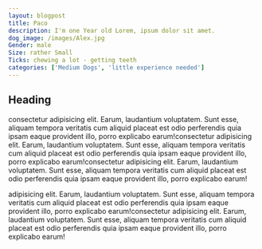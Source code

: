```yaml
---
layout: blogpost
title: Paco
description: I'm one Year old Lorem, ipsum dolor sit amet.
dog_image: /images/Alex.jpg
Gender: male
Size: rather Small
Ticks: chewing a lot - getting teeth
categories: ['Medium Dogs', 'little experience needed']
---
```


## Heading

consectetur adipisicing elit. Earum, laudantium voluptatem. Sunt esse, aliquam tempora veritatis cum aliquid placeat est odio perferendis quia ipsam eaque provident illo, porro explicabo earum!consectetur adipisicing elit. Earum, laudantium voluptatem. Sunt esse, aliquam tempora veritatis cum aliquid placeat est odio perferendis quia ipsam eaque provident illo, porro explicabo earum!consectetur adipisicing elit. Earum, laudantium voluptatem. Sunt esse, aliquam tempora veritatis cum aliquid placeat est odio perferendis quia ipsam eaque provident illo, porro explicabo earum!

adipisicing elit. Earum, laudantium voluptatem. Sunt esse, aliquam tempora veritatis cum aliquid placeat est odio perferendis quia ipsam eaque provident illo, porro explicabo earum!consectetur adipisicing elit. Earum, laudantium voluptatem. Sunt esse, aliquam tempora veritatis cum aliquid placeat est odio perferendis quia ipsam eaque provident illo, porro explicabo earum!